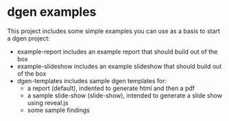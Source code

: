 # dgen examples

This project includes some simple examples you can use as a basis to start a dgen project:

* example-report includes an example report that should build out of the box
* example-slideshow includes an example slideshow that should build out of the box
* dgen-templates includes sample dgen templates for:
	* a report (default), indented to generate html and then a pdf
	* a sample slide-show (slide-show), intended to generate a slide show using reveal.js
	* some sample findings 

